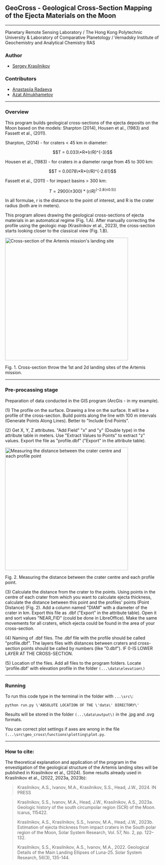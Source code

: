 ## GeoCross - Geological Cross-Section Mapping of the Ejecta Materials on the Moon

---
Planetary Remote Sensing Laboratory / The Hong Kong Polytechnic University & Laboratory of Comparative Planetology / 
Vernadsky Institute of Geochemistry and Analytical Chemistry RAS

### Author
- [Sergey Krasilnikov](https://github.com/SergKrasilnikov)
### Contributors
- [Anastasiia Radaeva](https://github.com/AnastasiiaRadaeva)
- [Azat Almukhametov](https://github.com/gigabotan)

---

### Overview
This program builds geological cross-sections of the ejecta deposits on the Moon based on the models: Sharpton (2014), 
Housen et al., (1983) and  Fassett et al., (2011).

Sharpton, (2014) - for craters < 45 km in diameter:

$$T = 0.033\*R*(r/R)^{-3}$$

Housen et al., (1983) - for craters in a diameter range from 45 to 300 km:

$$T = 0.0078\*R*(r/R)^{-2.61}$$

Fassett et al., (2011) - for impact basins > 300 km:

$$T = 2900(±300)*(r/R)^{(- 2.8(±0.5))}$$

In all formulae, r is the distance to the point of interest, and R is the crater radius (both are in meters).


This program allows drawing the geological cross-sections of ejecta materials in an automatical regime (Fig. 1.A).
After manually correcting the profile using the geologic map (Krasilnikov et al., 2023), the cross-section starts 
looking closer to the classical view (Fig. 1.B).

<image
    src="./data/readme_images/fig1.jpg"
    alt="Cross-section of the Artemis mission's landing site"
    title="Fig. 1. Cross-section throw the 1st and 2d landing sites of the Artemis mission."
    height="400"/>

Fig. 1. Cross-section throw the 1st and 2d landing sites of the Artemis mission.

---

### Pre-procassing stage
Preparation of data conducted in the GIS program (ArcGis - in my example).

(1) The profile on the surface.
Drawing a line on the surface. It will be a profile of the cross-section. Build points along the line with 100 m 
intervals (Generate Points Along Lines). Better to "Include End Points".

(2) Get X, Y, Z attributes.
"Add Field" "x" and "y" (Double type) in the attribute table in meters. Use "Extract Values to Points" to extract "z" 
values. Export the file as "profile.dbf" ("Export" in the attribute table).

<image
    src="./data/readme_images/fig2.jpg"
    alt="Measuring the distance between the crater centre and each profile point"
    title="Fig. 2. Measuring the distance between the crater centre and each profile point."
    height="400"/>

Fig. 2. Measuring the distance between the crater centre and each profile point.

(3) Calculate the distance from the crater to the points.
Using points in the centre of each crater from which you want to calculate ejecta thickness, calculate the distance 
between this point and the profiles' points (Point Distance) (Fig. 2). Add a column named "DIAM" with a diameter of 
the crater in km. Export this file as .dbf ("Export" in the attribute table). Open it and sort values "NEAR_FID" 
(could be done in LibreOffice). Make the same movements for all craters, which ejecta could be found in the area of 
your cross-section.

(4) Naming of .dbf files.
The .dbf file with the profile should be called "profile.dbf". The layers files with distances between craters and 
cross-section points should be called by numbers (like "0.dbf"). IF 0-IS LOWER LAYER AT THE CROSS-SECTION.

(5) Location of the files.
Add all files to the program folders.
Locate 'profile.dbf' with elevation profile in the folder `(...\data\elevation\)`

---

### Running
To run this code type in the terminal in the folder with `...\src\`:

`python run.py \'ABSOLUTE LOCATION OF THE \'data\' DIRECTORY\'`

Results will be stored in the folder `(...\data\output\)` in the .jpg and .svg formats.

You can correct plot settings if axes are wrong in the file `(...\src\geo_cross\functions\plotting\plot.py`.


---


### How to cite:
The theoretical explanation and application of the program in the envestigation of the 
geological structure of the Artemis landing sites will be published in Krasilnikov et al., (2024).
Some results already used in Krasilnikov et al., (2022, 2023a, 2023b):

>Krasilnikov, A.S., Ivanov, M.A., Krasilnikov, S.S., Head, J.W., 2024. IN PRESS

>Krasilnikov, S.S., Ivanov, M.A., Head, J.W., Krasilnikov, A.S., 2023a. Geologic history of the south circumpolar
> region (SCR) of the Moon. Icarus, 115422.
> 
>Krasilnikov, A.S., Krasilnikov, S.S., Ivanov, M.A., Head, J.W., 2023b. Estimation of ejecta thickness from impact 
> craters in the South polar region of the Moon, Solar System Research, Vol. 57, No. 2, pp. 122–132.
> 
>Krasilnikov, S.S., Krasilnikov, A.S., Ivanov, M.A., 2022. Geological Details of the Main Landing Ellipses of
> Luna-25. Solar System Research, 56(3), 135-144.
